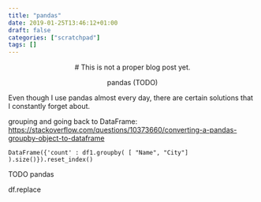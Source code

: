 ```yaml
---
title: "pandas"
date: 2019-01-25T13:46:12+01:00
draft: false
categories: ["scratchpad"]
tags: []
---
```


<center>
# This is not a proper blog post yet.

pandas (TODO)

</center>

Even though I use pandas almost every day, there are certain solutions that I constantly forget about.

grouping and going back to DataFrame:
https://stackoverflow.com/questions/10373660/converting-a-pandas-groupby-object-to-dataframe

```{python}
DataFrame({'count' : df1.groupby( [ "Name", "City"] ).size()}).reset_index()
```

TODO pandas

df.replace
